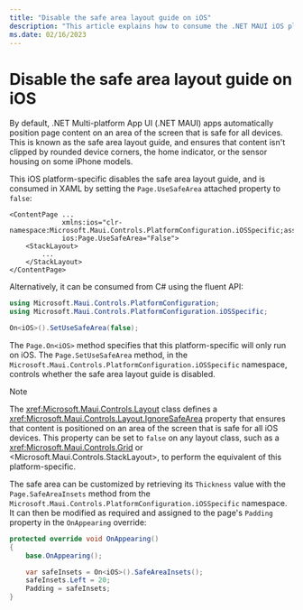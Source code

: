 ```yaml
---
title: "Disable the safe area layout guide on iOS"
description: "This article explains how to consume the .NET MAUI iOS platform-specific that disables the safe area layout guide."
ms.date: 02/16/2023
---
```


# Disable the safe area layout guide on iOS

By default, .NET Multi-platform App UI (.NET MAUI) apps automatically position page content on an area of the screen that is safe for all devices. This is known as the safe area layout guide, and ensures that content isn't clipped by rounded device corners, the home indicator, or the sensor housing on some iPhone models.

This iOS platform-specific disables the safe area layout guide, and is consumed in XAML by setting the `Page.UseSafeArea` attached property to `false`:

```xaml
<ContentPage ...
             xmlns:ios="clr-namespace:Microsoft.Maui.Controls.PlatformConfiguration.iOSSpecific;assembly=Microsoft.Maui.Controls"
             ios:Page.UseSafeArea="False">
    <StackLayout>
        ...
    </StackLayout>
</ContentPage>
```

Alternatively, it can be consumed from C# using the fluent API:

```csharp
using Microsoft.Maui.Controls.PlatformConfiguration;
using Microsoft.Maui.Controls.PlatformConfiguration.iOSSpecific;

On<iOS>().SetUseSafeArea(false);
```

The `Page.On<iOS>` method specifies that this platform-specific will only run on iOS. The `Page.SetUseSafeArea` method, in the `Microsoft.Maui.Controls.PlatformConfiguration.iOSSpecific` namespace, controls whether the safe area layout guide is disabled.

> [!NOTE]
> The <xref:Microsoft.Maui.Controls.Layout> class defines a <xref:Microsoft.Maui.Controls.Layout.IgnoreSafeArea> property that ensures that content is positioned on an area of the screen that is safe for all iOS devices. This property can be set to `false` on any layout class, such as a <xref:Microsoft.Maui.Controls.Grid> or <Microsoft.Maui.Controls.StackLayout>, to perform the equivalent of this platform-specific.

The safe area can be customized by retrieving its `Thickness` value with the `Page.SafeAreaInsets` method from the `Microsoft.Maui.Controls.PlatformConfiguration.iOSSpecific` namespace. It can then be modified as required and assigned to the page's `Padding` property in the `OnAppearing` override:

```csharp
protected override void OnAppearing()
{
    base.OnAppearing();

    var safeInsets = On<iOS>().SafeAreaInsets();
    safeInsets.Left = 20;
    Padding = safeInsets;
}
```
